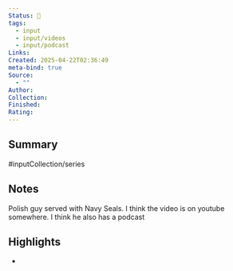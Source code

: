 ```yaml
---
Status: 🌱
tags:
  - input
  - input/videos
  - input/podcast
Links: 
Created: 2025-04-22T02:36:49
meta-bind: true
Source:
  - ""
Author: 
Collection: 
Finished: 
Rating:
---
```

## Summary
#inputCollection/series 
## Notes
Polish guy served with Navy Seals. I think the video is on youtube somewhere. I think he also has a podcast
## Highlights
- 


